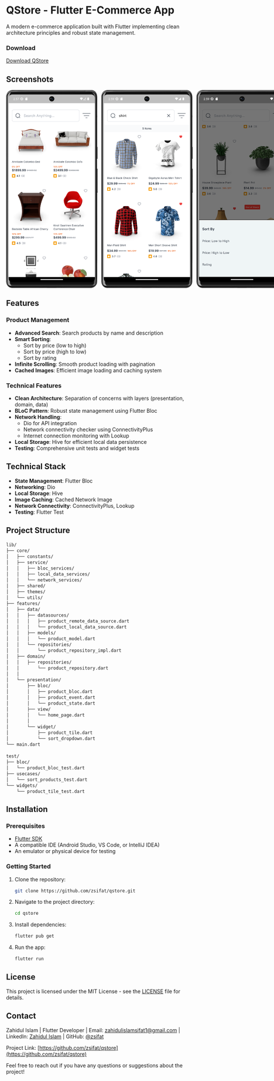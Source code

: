 # QStore - Flutter E-Commerce App

A modern e-commerce application built with Flutter implementing clean architecture principles and robust state management.

### Download

[Download QStore](https://shorturl.at/uEJhG)

## Screenshots

<div style="display: flex; gap: 10px;">
  <img src="screenshots/home1.png" alt="Home Screen" width="250" height="auto" />
  <img src="screenshots/search.png" alt="Product Details Screen" width="250" height="auto" />
  <img src="screenshots/sort.png" alt="Product Details Screen" width="250" height="auto" />
</div>

## Features

### Product Management
- **Advanced Search**: Search products by name and description
- **Smart Sorting**:
  - Sort by price (low to high)
  - Sort by price (high to low) 
  - Sort by rating
- **Infinite Scrolling**: Smooth product loading with pagination
- **Cached Images**: Efficient image loading and caching system

### Technical Features
- **Clean Architecture**: Separation of concerns with layers (presentation, domain, data)
- **BLoC Pattern**: Robust state management using Flutter Bloc
- **Network Handling**:
  - Dio for API integration
  - Network connectivity checker using ConnectivityPlus
  - Internet connection monitoring with Lookup
- **Local Storage**: Hive for efficient local data persistence
- **Testing**: Comprehensive unit tests and widget tests

## Technical Stack

- **State Management**: Flutter Bloc
- **Networking**: Dio
- **Local Storage**: Hive
- **Image Caching**: Cached Network Image
- **Network Connectivity**: ConnectivityPlus, Lookup
- **Testing**: Flutter Test

## Project Structure

    lib/
    ├── core/
    │   ├── constants/
    │   ├── service/
    │   │   ├── bloc_services/
    │   │   ├── local_data_services/
    │   │   └── network_services/
    │   ├── shared/
    │   ├── themes/
    │   └── utils/
    ├── features/
    │   ├── data/
    │   │   ├── datasources/
    │   │   │   ├── product_remote_data_source.dart
    │   │   │   └── product_local_data_source.dart
    │   │   ├── models/
    │   │   │   └── product_model.dart
    │   │   └── repositories/
    │   │       └── product_repository_impl.dart
    │   ├── domain/
    │   │   ├── repositories/
    │   │       └── product_repository.dart
    │   │
    │   └── presentation/
    │       ├── bloc/
    │       │   ├── product_bloc.dart
    │       │   ├── product_event.dart
    │       │   └── product_state.dart
    │       ├── view/
    │       │   └── home_page.dart
    │       │   
    │       └── widget/
    │           ├── product_tile.dart
    │           └── sort_dropdown.dart
    └── main.dart

    test/
    ├── bloc/
    │   └── product_bloc_test.dart
    ├── usecases/
    │   └── sort_products_test.dart
    └── widgets/
        └── product_tile_test.dart


## Installation

### Prerequisites

- [Flutter SDK](https://flutter.dev/docs/get-started/install)
- A compatible IDE (Android Studio, VS Code, or IntelliJ IDEA)
- An emulator or physical device for testing

### Getting Started

1. Clone the repository:
   ```bash
   git clone https://github.com/zsifat/qstore.git
   ```

2. Navigate to the project directory:
   ```bash
   cd qstore
   ```

3. Install dependencies:
   ```bash
   flutter pub get
   ```

4. Run the app:
   ```bash
   flutter run
   ```


## License

This project is licensed under the MIT License - see the [LICENSE](LICENSE) file for details.

## Contact

Zahidul Islam |
Flutter Developer |
Email: zahidulislamsifat1@gmail.com |
LinkedIn: [Zahidul Islam](https://www.linkedin.com/in/zahidulislam1/) | GitHub: [@zsifat](https://github.com/zsifat)

Project Link: [https://github.com/zsifat/qstore](https://github.com/zsifat/qstore)

Feel free to reach out if you have any questions or suggestions about the project!




